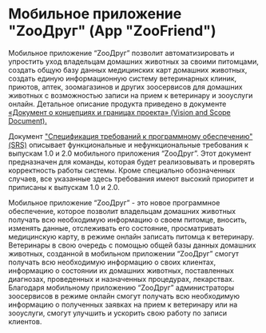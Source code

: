 # Мобильное приложение "ZooДруг" (App "ZooFriend")

Мобильное приложение “ZooДруг” позволит автоматизировать и упростить уход владельцам домашних животных за своими питомцами, создать общую базу данных медицинских карт домашних животных, создать единую информационную систему ветеринарных клиник, приютов, аптек, зоомагазинов и других зоосервисов для домашних животных с возможностью записи на прием к ветеринару и зооуслуги онлайн. 
Детальное описание продукта приведено в документе [«Документ о концепциях и границах проекта» (Vision and Scope Document).](https://docs.google.com/document/d/1qyuNK7egBP4tBQ9py71pnCeYJ1cmJxr6NPBNKB3Izz0/edit?usp=sharing)

Документ ["Спецификация требований к программному обеспечению" (SRS)](https://docs.google.com/document/d/1p2pcraBH1HWohwvThOL53N-opbe03pxxzxml8CFQhsE/edit?usp=sharing) описывает функциональные и нефункциональные требования к выпускам 1.0 и 2.0 мобильного приложения “ZooДруг”. Этот документ предназначен для команды, которая будет реализовывать и проверять корректность работы системы. Кроме специально обозначенных случаев, все указанные здесь требования имеют высокий приоритет и приписаны к выпускам 1.0 и 2.0.

Мобильное приложение “ZooДруг” - это новое программное обеспечение, которое позволит  владельцам домашних животных получать всю необходимую информацию о своем питомце, вносить, изменять данные, отслеживать его состояние, просматривать медицинскую карту, в режиме онлайн записать питомца к ветеринару. Ветеринары в свою очередь с помощью общей базы данных домашних животных, созданной в мобильном приложении “ZooДруг” смогут получать всю необходимую информацию о своих клиентах, информацию о состоянии их домашних животных, поставленных диагнозах, проведенных и назначенных процедурах, лекарствах. Благодаря мобильному приложению “ZooДруг” администраторы зоосервисов в режиме онлайн  смогут получать всю необходимую информацию о полученных заявках на прием к ветеринару или на зооуслуги, смогут улучшить и ускорить свою работу по записи клиентов.
 